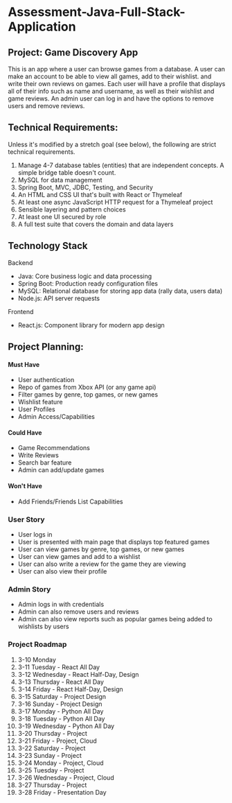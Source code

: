 # Assessment-Java-Full-Stack-Application

## Project: Game Discovery App
This is an app where a user can browse games from a database. A user can make an account to be able to view all games, add to their wishlist. and write their own reviews on games. Each user will have a profile that displays all of their info such as name and username, as well as their wishlist and game reviews. An admin user can log in and have the options to remove users and remove reviews. 

## Technical Requirements:
Unless it's modified by a stretch goal (see below), the following are strict technical
requirements.
1. Manage 4-7 database tables (entities) that are independent concepts. A simple
bridge table doesn't count.
2. MySQL for data management
3. Spring Boot, MVC, JDBC, Testing, and Security
4. An HTML and CSS UI that's built with React or Thymeleaf
5. At least one async JavaScript HTTP request for a Thymeleaf project
6. Sensible layering and pattern choices
7. At least one UI secured by role
8. A full test suite that covers the domain and data layers

## Technology Stack

Backend

- Java: Core business logic and data processing
- Spring Boot: Production ready configuration files
- MySQL: Relational database for storing app data (rally data, users data)
- Node.js: API server requests

Frontend

- React.js: Component library for modern app design


## Project Planning:

#### Must Have
- User authentication
- Repo of games from Xbox API (or any game api)
- Filter games by genre, top games, or new games
- Wishlist feature
- User Profiles
- Admin Access/Capabilities

#### Could Have
- Game Recommendations
- Write Reviews
- Search bar feature
- Admin can add/update games

#### Won't Have
- Add Friends/Friends List Capabilities 



### User Story
- User logs in
- User is presented with main page that displays top featured games
- User can view games by genre, top games, or new games
- User can view games and add to a wishlist
- User can also write a review for the game they are viewing
- User can also view their profile

### Admin Story
- Admin logs in with credentials
- Admin can also remove users and reviews
- Admin can also view reports such as popular games being added to wishlists by users

### Project Roadmap
1. 3-10 Monday
1. 3-11 Tuesday - React All Day
2. 3-12 Wednesday - React Half-Day, Design
3. 3-13 Thursday - React All Day
4. 3-14 Friday - React Half-Day, Design
5. 3-15 Saturday - Project Design
6. 3-16 Sunday - Project Design
7. 3-17 Monday - Python All Day
8. 3-18 Tuesday - Python All Day
9. 3-19 Wednesday - Python All Day
10. 3-20 Thursday - Project 
11. 3-21 Friday - Project, Cloud 
12. 3-22 Saturday - Project
12. 3-23 Sunday - Project
12. 3-24 Monday - Project, Cloud
12. 3-25 Tuesday - Project
12. 3-26 Wednesday - Project, Cloud
12. 3-27 Thursday - Project
12. 3-28 Friday - Presentation Day
